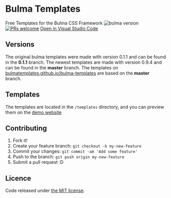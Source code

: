 # Bulma Templates
Free Templates for the Bulma CSS Framework ![bulma version](https://img.shields.io/badge/bulma-0.9.4-6495ED.svg)
[![PRs welcome](https://img.shields.io/badge/PRs-welcome-ff69b4.svg)](https://github.com/bulmatemplates/bulma-templates/pulls)
[Open in Visual Studio Code](https://open.vscode.dev/BulmaTemplates/bulma-templates)
## Versions
  The original bulma templates were made with version 0.1.1 and can be found in the **0.1.1** branch. The newest templates are made with version 0.9.4 and can be found in the **master** branch. The templates on [bulmatemplates.github.io/bulma-templates](https://bulmatemplates.github.io/bulma-templates/) are based on the **master** branch.


## Templates

The templates are located in the ```/templates``` directory, and you can preview them on the [demo website](https://bulmatemplates.github.io/bulma-templates/)

## Contributing

1. Fork it!
2. Create your feature branch: `git checkout -b my-new-feature`
3. Commit your changes: `git commit -am 'Add some feature'`
4. Push to the branch: `git push origin my-new-feature`
5. Submit a pull request :D

## Licence

Code released under [the MIT license](https://github.com/bulmatemplates/bulma-templates/blob/master/LICENSE).
